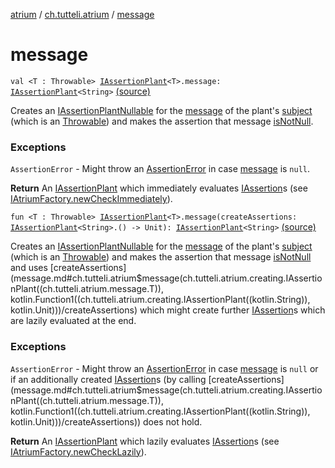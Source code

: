 [atrium](../index.md) / [ch.tutteli.atrium](index.md) / [message](.)

# message

`val <T : Throwable> `[`IAssertionPlant`](../ch.tutteli.atrium.creating/-i-assertion-plant/index.md)`<T>.message: `[`IAssertionPlant`](../ch.tutteli.atrium.creating/-i-assertion-plant/index.md)`<String>` [(source)](https://github.com/robstoll/atrium/tree/master/atrium-assertions/src/main/kotlin/ch/tutteli/atrium/throwableAssertions.kt#L14)

Creates an [IAssertionPlantNullable](../ch.tutteli.atrium.creating/-i-assertion-plant-nullable/index.md) for the [message](#) of the plant's
[subject](../ch.tutteli.atrium.creating/-i-assertion-plant-with-common-fields/subject.md) (which is an [Throwable](#)) and makes the assertion that message [isNotNull](is-not-null.md).

### Exceptions

`AssertionError` - Might throw an [AssertionError](http://docs.oracle.com/javase/6/docs/api/java/lang/AssertionError.html) in case [message](#) is `null`.

**Return**
An [IAssertionPlant](../ch.tutteli.atrium.creating/-i-assertion-plant/index.md) which immediately evaluates [IAssertion](../ch.tutteli.atrium.assertions/-i-assertion/index.md)s (see [IAtriumFactory.newCheckImmediately](-i-atrium-factory/new-check-immediately.md)).

`fun <T : Throwable> `[`IAssertionPlant`](../ch.tutteli.atrium.creating/-i-assertion-plant/index.md)`<T>.message(createAssertions: `[`IAssertionPlant`](../ch.tutteli.atrium.creating/-i-assertion-plant/index.md)`<String>.() -> Unit): `[`IAssertionPlant`](../ch.tutteli.atrium.creating/-i-assertion-plant/index.md)`<String>` [(source)](https://github.com/robstoll/atrium/tree/master/atrium-assertions/src/main/kotlin/ch/tutteli/atrium/throwableAssertions.kt#L25)

Creates an [IAssertionPlantNullable](../ch.tutteli.atrium.creating/-i-assertion-plant-nullable/index.md) for the [message](#) of the plant's
[subject](../ch.tutteli.atrium.creating/-i-assertion-plant-with-common-fields/subject.md) (which is an [Throwable](#)) and makes the assertion that message [isNotNull](is-not-null.md)
and uses [createAssertions](message.md#ch.tutteli.atrium$message(ch.tutteli.atrium.creating.IAssertionPlant((ch.tutteli.atrium.message.T)), kotlin.Function1((ch.tutteli.atrium.creating.IAssertionPlant((kotlin.String)), kotlin.Unit)))/createAssertions) which might create further [IAssertion](../ch.tutteli.atrium.assertions/-i-assertion/index.md)s which are lazily evaluated at the end.

### Exceptions

`AssertionError` - Might throw an [AssertionError](http://docs.oracle.com/javase/6/docs/api/java/lang/AssertionError.html) in case [message](#) is `null`
    or if an additionally created [IAssertion](../ch.tutteli.atrium.assertions/-i-assertion/index.md)s (by calling [createAssertions](message.md#ch.tutteli.atrium$message(ch.tutteli.atrium.creating.IAssertionPlant((ch.tutteli.atrium.message.T)), kotlin.Function1((ch.tutteli.atrium.creating.IAssertionPlant((kotlin.String)), kotlin.Unit)))/createAssertions)) does not hold.

**Return**
An [IAssertionPlant](../ch.tutteli.atrium.creating/-i-assertion-plant/index.md) which lazily evaluates [IAssertion](../ch.tutteli.atrium.assertions/-i-assertion/index.md)s (see [IAtriumFactory.newCheckLazily](-i-atrium-factory/new-check-lazily.md)).

